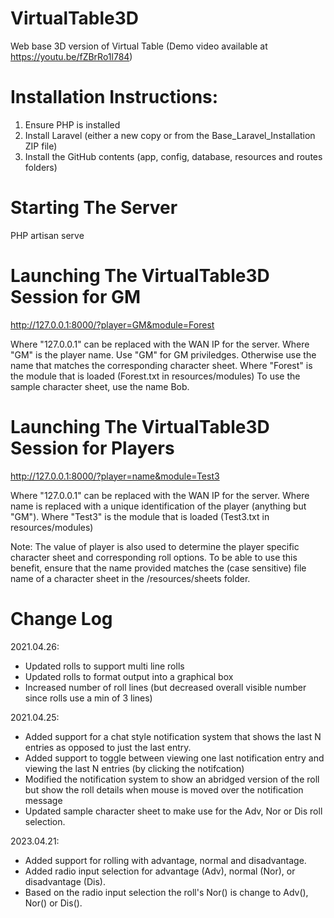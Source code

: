 # VirtualTable3D
Web base 3D version of Virtual Table
(Demo video available at https://youtu.be/fZBrRo1l784)

# Installation Instructions:
1. Ensure PHP is installed
2. Install Laravel (either a new copy or from the Base_Laravel_Installation ZIP file)
3. Install the GitHub contents (app, config, database, resources and routes folders)

# Starting The Server
PHP artisan serve

# Launching The VirtualTable3D Session for GM
http://127.0.0.1:8000/?player=GM&module=Forest

Where "127.0.0.1" can be replaced with the WAN IP for the server.
Where "GM" is the player name. Use "GM" for GM priviledges. Otherwise use the name that matches the corresponding character sheet.
Where "Forest" is the module that is loaded (Forest.txt in resources/modules)
To use the sample character sheet, use the name Bob.

# Launching The VirtualTable3D Session for Players
http://127.0.0.1:8000/?player=name&module=Test3

Where "127.0.0.1" can be replaced with the WAN IP for the server.
Where name is replaced with a unique identification of the player (anything but "GM").
Where "Test3" is the module that is loaded (Test3.txt in resources/modules)

Note: The value of player is also used to determine the player specific character sheet
and corresponding roll options. To be able to use this benefit, ensure that the name
provided matches the (case sensitive) file name of a character sheet in the
/resources/sheets folder.

# Change Log

2021.04.26:
- Updated rolls to support multi line rolls
- Updated rolls to format output into a graphical box
- Increased number of roll lines (but decreased overall visible number since rolls use a min of 3 lines)

2021.04.25:
- Added support for a chat style notification system that shows the last N entries as opposed to just the last entry.
- Added support to toggle between viewing one last notification entry and viewing the last N entries (by clicking the notifcation)
- Modified the notification system to show an abridged version of the roll but show the roll details when mouse is moved over the notification message
- Updated sample character sheet to make use for the Adv, Nor or Dis roll selection.

2023.04.21:
- Added support for rolling with advantage, normal and disadvantage.
- Added radio input selection for advantage (Adv), normal (Nor), or disadvantage (Dis).
- Based on the radio input selection the roll's Nor() is change to Adv(), Nor() or Dis().
